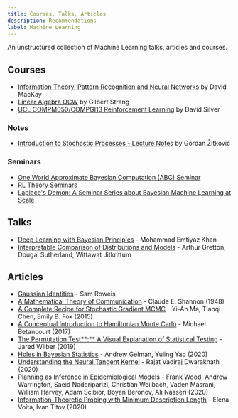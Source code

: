 ```yaml
---
title: Courses, Talks, Articles
description: Recommendations
label: Machine Learning
---
```


An unstructured collection of Machine Learning talks, articles and courses.

## Courses

- [Information Theory, Pattern Recognition and Neural Networks](https://www.youtube.com/playlist?list=PLruBu5BI5n4aFpG32iMbdWoRVAA-Vcso6) by David MacKay
- [Linear Algebra OCW](https://ocw.mit.edu/courses/mathematics/18-06-linear-algebra-spring-2010/) by Gilbert Strang
- [UCL COMPM050/COMPGI13 Reinforcement Learning](https://www.davidsilver.uk/teaching/) by David Silver

### Notes

- [Introduction to Stochastic Processes - Lecture Notes](https://web.ma.utexas.edu/users/gordanz/notes/introduction_to_stochastic_processes.pdf) by Gordan Žitković

### Seminars

- [One World Approximate Bayesian Computation \(ABC\) Seminar](https://warwick.ac.uk/fac/sci/statistics/news/upcoming-seminars/abcworldseminar/)
- [RL Theory Seminars](https://sites.google.com/view/rltheoryseminars/home)
- [Laplace's Demon: A Seminar Series about Bayesian Machine Learning at Scale](https://sites.google.com/view/laplacesdemon/home)

## Talks

- [Deep Learning with Bayesian Principles](https://slideslive.com/38923183/deep-learning-with-bayesian-principles) - Mohammad Emtiyaz Khan
- [Interpretable Comparison of Distributions and Models](https://slideslive.com/38923184/interpretable-comparison-of-distributions-and-models) - Arthur Gretton, Dougal Sutherland, Wittawat Jitkrittum

## Articles

- [Gaussian Identities](https://cs.nyu.edu/~roweis/notes/gaussid.pdf) - Sam Roweis
- [A Mathematical Theory of Communication](http://people.math.harvard.edu/~ctm/home/text/others/shannon/entropy/entropy.pdf) - Claude E. Shannon \(1948\)
- [A Complete Recipe for Stochastic Gradient MCMC](https://arxiv.org/abs/1506.04696) - Yi-An Ma, Tianqi Chen, Emily B. Fox \(2015\)
- [A Conceptual Introduction to Hamiltonian Monte Carlo](https://arxiv.org/abs/1701.02434) - Michael Betancourt \(2017\)
- [The Permutation Test**:** A Visual Explanation of Statistical Testing](https://www.jwilber.me/permutationtest/) - Jared Wilber \(2019\)
- [Holes in Bayesian Statistics](http://www.stat.columbia.edu/~gelman/research/unpublished/bayes_holes_2.pdf) - Andrew Gelman, Yuling Yao \(2020\)
- [Understanding the Neural Tangent Kernel](https://rajatvd.github.io/NTK/) - Rajat Vadiraj Dwaraknath \(2020\)
- [Planning as Inference in Epidemiological Models](https://arxiv.org/abs/2003.13221) - Frank Wood, Andrew Warrington, Saeid Naderiparizi, Christian Weilbach, Vaden Masrani, William Harvey, Adam Scibior, Boyan Beronov, Ali Nasseri \(2020\)
- [Information-Theoretic Probing with Minimum Description Length](https://arxiv.org/abs/2003.12298) - Elena Voita, Ivan Titov \(2020\)

##
